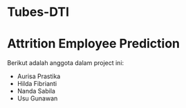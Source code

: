 # Tubes-DTI
# Attrition Employee Prediction

Berikut adalah anggota dalam project ini:

- Aurisa Prastika
- Hilda Fibrianti
- Nanda Sabila
- Usu Gunawan
